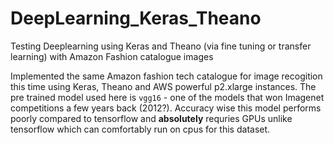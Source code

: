 # DeepLearning_Keras_Theano
Testing Deeplearning using Keras and Theano (via fine tuning or transfer learning) with Amazon Fashion catalogue images

Implemented the same Amazon fashion tech catalogue for image recogition this time using Keras, Theano and AWS powerful p2.xlarge instances.
The pre trained model used here is `vgg16` - one of the models that won Imagenet competitions a few years back (2012?).
Accuracy wise this model performs poorly compared to tensorflow and **absolutely** requries GPUs unlike tensorflow which can comfortably run on cpus for this dataset.

